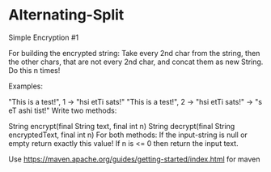# Alternating-Split
Simple Encryption #1

For building the encrypted string:
Take every 2nd char from the string, then the other chars, that are not every 2nd char, and concat them as new String.
Do this n times!

Examples:

"This is a test!", 1 -> "hsi  etTi sats!"
"This is a test!", 2 -> "hsi  etTi sats!" -> "s eT ashi tist!"
Write two methods:

String encrypt(final String text, final int n)
String decrypt(final String encryptedText, final int n)
For both methods:
If the input-string is null or empty return exactly this value!
If n is <= 0 then return the input text.

Use https://maven.apache.org/guides/getting-started/index.html for maven
